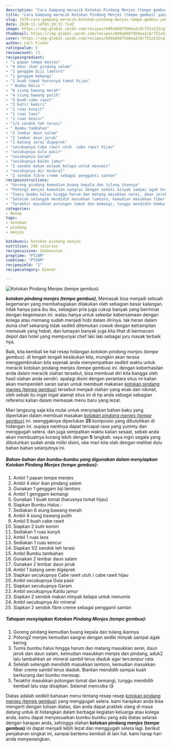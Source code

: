 ```yaml
---
description: "Cara Gampang meracik Kotokan Pindang Menjes (tempe gembus) yang mudah"
title: "Cara Gampang meracik Kotokan Pindang Menjes (tempe gembus) yang mudah"
slug: 1579-cara-gampang-meracik-kotokan-pindang-menjes-tempe-gembus-yang-mudah
date: 2020-11-14T01:29:37.714Z
image: https://img-global.cpcdn.com/recipes/b09ab6075b8ea2c8/751x532cq70/kotokan-pindang-menjes-tempe-gembus-foto-resep-utama.jpg
thumbnail: https://img-global.cpcdn.com/recipes/b09ab6075b8ea2c8/751x532cq70/kotokan-pindang-menjes-tempe-gembus-foto-resep-utama.jpg
cover: https://img-global.cpcdn.com/recipes/b09ab6075b8ea2c8/751x532cq70/kotokan-pindang-menjes-tempe-gembus-foto-resep-utama.jpg
author: Carl Fisher
ratingvalue: 5
reviewcount: 13
recipeingredient:
- "1 papan tempe menjes"
- "4 ekor ikan pindang salem"
- "1 genggam biji lamtoro"
- "1 genggam kemangi"
- "1 buah tomat harusnya tomat hijau"
- " Bumbu Halus "
- "6 siung bawang merah"
- "4 siung bawang putih"
- "5 buah cabe rawit"
- "2 butir kemiri"
- "1 ruas kunyit"
- "1 ruas laos"
- "1 ruas kencur"
- "1/2 sendok teh terasi"
- " Bumbu tambahan"
- "2 lembar daun salam"
- "2 lembar daun jeruk"
- "1 batang serei digeprek"
- "secukupnya Cabe rawit utuh  cabe rawit hijau"
- "secukupnya Gula pasir"
- "secukupnya Garam"
- "secukupnya Kaldu jamur"
- "2 sendok makan minyak kelapa untuk menumis"
- "secukupnya Air mineral"
- "2 sendok fibre creme sebagai pengganti santan"
recipeinstructions:
- "Goreng pindang kemudian buang kepala dan tulang ikannya"
- "Potong2 menjes kemudian sangrai dengan sediki minyak sampai agak kering"
- "Tumis bumbu halus hingga harum dan matang masukkan serei, daun jeruk dan daun salam, kemudian masukkan menjes dan pindang, aduk2 lalu tambahkan air mineral sambil terus diaduk agar tercampur rata."
- "Setelah setengah mendidih masukkan lamtoro, kemudian masukkan fiber creme sambil terus diaduk. Biarkan mendidih sampai kuah berkurang dan bumbu meresap."
- "Terakhir masukkan potongan tomat dan kemangi, tunggu mendidih kembali lalu siap disajikan. Selamat mencoba 😘"
categories:
- Resep
tags:
- kotokan
- pindang
- menjes

katakunci: kotokan pindang menjes 
nutrition: 296 calories
recipecuisine: Indonesian
preptime: "PT28M"
cooktime: "PT46M"
recipeyield: "1"
recipecategory: Dinner

---
```



![Kotokan Pindang Menjes (tempe gembus)](https://img-global.cpcdn.com/recipes/b09ab6075b8ea2c8/751x532cq70/kotokan-pindang-menjes-tempe-gembus-foto-resep-utama.jpg)

<b><i>kotokan pindang menjes (tempe gembus)</i></b>, Memasak bisa menjadi sebuah kegemaran yang membahagiakan dilakukan oleh sebagian besar kalangan. tidak hanya para ibu ibu, sebagian pria juga cukup banyak yang berminat dengan kegemaran ini. walau hanya untuk sekedar kebersamaan dengan kolega atau memang sudah menjadi hobi dalam dirinya. tak heran dalam dunia chef sekarang tidak sedikit ditemukan cowok dengan ketrampilan memasak yang hebat, dan lumayan banyak juga kita lihat di bermacam depot dan hotel yang mempunyai chef laki laki sebagai juru masak terbaik nya.

Baik, kita kembali ke hal resep hidangan <i>kotokan pindang menjes (tempe gembus)</i>. di tengah tengah kesibukan kita, mungkin akan terasa menggembirakan bila sejenak anda menyempatkan sedikit waktu untuk meracik kotokan pindang menjes (tempe gembus) ini. dengan keberhasilan anda dalam meracik olahan tersebut, bisa membuat diri kita bangga oleh hasil olahan anda sendiri. apalagi disini dengan perantara situs ini kalian akan memperoleh saran saran untuk membuat makanan <u>kotokan pindang menjes (tempe gembus)</u> tersebut menjadi olahan yang enak dan nikmat, oleh sebab itu ingat ingat alamat situs ini di hp anda sebagai sebagian referensi kalian dalam memasak menu baru yang lezat.




Mari langsung saja kita mulai untuk menyiapkan bahan baku yang diperlukan dalam membuat masakan <u><i>kotokan pindang menjes (tempe gembus)</i></u> ini. seenggaknya diperlukan <b>25</b> komposisi yang dibutuhkan di hidangan ini. supaya nantinya dapat tercapai rasa yang yummy dan menggugah selera. dan juga sempatkan waktu kalian sesaat, sebab anda akan membuatnya kurang lebih dengan <b>5</b> langkah. saya ingin segala yang dibutuhkan sudah anda miliki disini, oke mari kita olah dengan melihat dulu bahan bahan selanjutnya ini.

<!--inarticleads1-->

##### Bahan-bahan dan bumbu-bumbu yang digunakan dalam menyiapkan Kotokan Pindang Menjes (tempe gembus):

1. Ambil 1 papan tempe menjes
1. Ambil 4 ekor ikan pindang salem
1. Gunakan 1 genggam biji lamtoro
1. Ambil 1 genggam kemangi
1. Gunakan 1 buah tomat (harusnya tomat hijau)
1. Siapkan  Bumbu Halus :
1. Sediakan 6 siung bawang merah
1. Ambil 4 siung bawang putih
1. Ambil 5 buah cabe rawit
1. Siapkan 2 butir kemiri
1. Sediakan 1 ruas kunyit
1. Ambil 1 ruas laos
1. Sediakan 1 ruas kencur
1. Siapkan 1/2 sendok teh terasi
1. Ambil  Bumbu tambahan
1. Gunakan 2 lembar daun salam
1. Gunakan 2 lembar daun jeruk
1. Ambil 1 batang serei digeprek
1. Siapkan secukupnya Cabe rawit utuh / cabe rawit hijau
1. Ambil secukupnya Gula pasir
1. Siapkan secukupnya Garam
1. Ambil secukupnya Kaldu jamur
1. Siapkan 2 sendok makan minyak kelapa untuk menumis
1. Ambil secukupnya Air mineral
1. Siapkan 2 sendok fibre creme sebagai pengganti santan




<!--inarticleads2-->

##### Tahapan menyiapkan Kotokan Pindang Menjes (tempe gembus):

1. Goreng pindang kemudian buang kepala dan tulang ikannya
1. Potong2 menjes kemudian sangrai dengan sediki minyak sampai agak kering
1. Tumis bumbu halus hingga harum dan matang masukkan serei, daun jeruk dan daun salam, kemudian masukkan menjes dan pindang, aduk2 lalu tambahkan air mineral sambil terus diaduk agar tercampur rata.
1. Setelah setengah mendidih masukkan lamtoro, kemudian masukkan fiber creme sambil terus diaduk. Biarkan mendidih sampai kuah berkurang dan bumbu meresap.
1. Terakhir masukkan potongan tomat dan kemangi, tunggu mendidih kembali lalu siap disajikan. Selamat mencoba 😘




Diatas adalah sedikit bahasan menu tentang resep resep <u>kotokan pindang menjes (tempe gembus)</u> yang menggugah selera. kami harapkan anda bisa mengerti dengan tulisan diatas, dan anda dapat praktek ulang di masa datang untuk di hidangkan dalam berbagai kegiatan keluarga atau kolega anda. kamu dapat menyesuaikan bumbu bumbu yang ada diatas selaras dengan harapan anda, sehingga olahan <b>kotokan pindang menjes (tempe gembus)</b> ini dapat menjadi lebih lezat dan menggugah selera lagi. berikut penjabaran singkat ini, sampai bertemu kembali di lain hal. kami harap hari anda menyenangkan.
